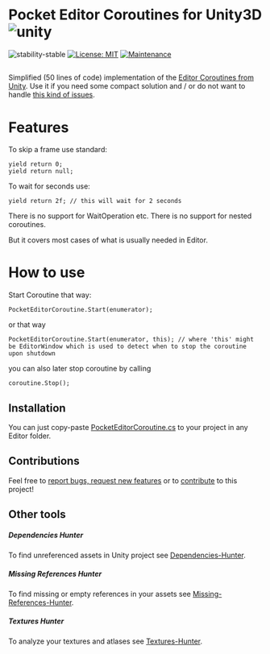# Pocket Editor Coroutines for Unity3D ![unity](https://img.shields.io/badge/Unity-100000?style=for-the-badge&logo=unity&logoColor=white)

![stability-stable](https://img.shields.io/badge/stability-stable-green.svg)
[![License: MIT](https://img.shields.io/badge/License-MIT-yellow.svg)](https://opensource.org/licenses/MIT)
[![Maintenance](https://img.shields.io/badge/Maintained%3F-yes-green.svg)](https://GitHub.com/Naereen/StrapDown.js/graphs/commit-activity)

##

Simplified (50 lines of code) implementation of the [Editor Coroutines from Unity](https://docs.unity3d.com/Packages/com.unity.editorcoroutines@1.0/manual/index.html).
Use it if you need some compact solution and / or do not want to handle [this kind of issues](https://discussions.unity.com/t/cant-use-editor-coroutines-in-custom-pacakge/788791/4).

# Features

To skip a frame use standard:
```code
yield return 0;
yield return null;
```

To wait for seconds use:
```code
yield return 2f; // this will wait for 2 seconds
```

There is no support for WaitOperation etc.
There is no support for nested coroutines.

But it covers most cases of what is usually needed in Editor.

# How to use

Start Coroutine that way:
```code
PocketEditorCoroutine.Start(enumerator);
```
or that way
```code
PocketEditorCoroutine.Start(enumerator, this); // where 'this' might be EditorWindow which is used to detect when to stop the coroutine upon shutdown
```
you can also later stop coroutine by calling
```code
coroutine.Stop();
```

## Installation

You can just copy-paste [PocketEditorCoroutine.cs](./Editor/PocketEditorCoroutine.cs) to your project in any Editor folder.

## Contributions

Feel free to [report bugs, request new features](https://github.com/AlexeyPerov/Unity-Pocket-Editor-Coroutines/issues) 
or to [contribute](https://github.com/AlexeyPerov/Unity-Pocket-Editor-Coroutines/pulls) to this project! 

## Other tools

##### Dependencies Hunter

To find unreferenced assets in Unity project see [Dependencies-Hunter](https://github.com/AlexeyPerov/Unity-Dependencies-Hunter).

##### Missing References Hunter

To find missing or empty references in your assets see [Missing-References-Hunter](https://github.com/AlexeyPerov/Unity-MissingReferences-Hunter).

##### Textures Hunter

To analyze your textures and atlases see [Textures-Hunter](https://github.com/AlexeyPerov/Unity-Textures-Hunter).
